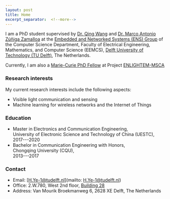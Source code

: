 ```yaml
---
layout: post
title: Home
excerpt_separator:  <!--more-->
---
```

I am a PhD student supervised by <a href="https://www.st.ewi.tudelft.nl/qing/" target="_blank">Dr. Qing Wang</a> and <a href="https://www.st.ewi.tudelft.nl/marco/" target="_blank">Dr. Marco Antonio
Zúñiga Zamalloa</a> at the [Embedded and Networked Systems (ENS) Group](https://www.tudelft.nl/ewi/over-de-faculteit/afdelingen/software-technology/embedded-and-networked-systems/) of the Computer Science Department, Faculty of Electrical Engineering, Mathematics, and Computer Science (EEMCS), [Delft University of Technology (TU Delft)](https://www.tudelft.nl/en/), The Netherlands.

Currently, I am also a [Marie-Curie PhD Fellow](https://enlightem.eu/people/damon-ye/) at Project [ENLIGHTEM-MSCA](https://enlightem.eu/)

### Research interests

My current research interests include the following aspects:

* Visible light communication and sensing
* Machine learning for wireless networks and the Internet of Things


### Education

* Master in Electronics and Communication Engineering,  
University of Electronic Science and Technology of China (UESTC),  
2017---2020
* Bachelor in Communication Engineering with Honors,  
Chongqing University (CQU),  
2013---2017

### Contact

* Email: [H.Ye-1@tudelft.nl](mailto: H.Ye-1@tudelft.nl)
* Office: 2.W.780, West 2nd floor, [Building 28](https://iamap.tudelft.nl/poi/elektrotechniek-wiskunde-informatica/)
* Address: Van Mourik Broekmanweg 6, 2628 XE Delft, The Netherlands
